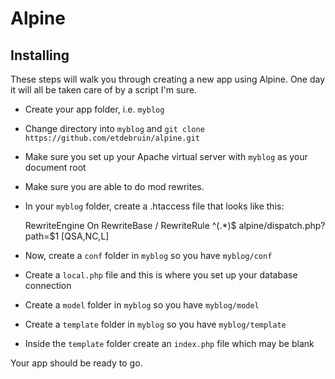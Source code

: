 # Alpine

## Installing

These steps will walk you through creating a new app using Alpine.  One day it will all be taken care of by a script I'm sure.

* Create your app folder, i.e. `myblog`
* Change directory into `myblog` and `git clone https://github.com/etdebruin/alpine.git`
* Make sure you set up your Apache virtual server with `myblog` as your document root
* Make sure you are able to do mod rewrites.
* In your `myblog` folder, create a .htaccess file that looks like this:

    RewriteEngine On
    RewriteBase /
    RewriteRule ^(.*)$ alpine/dispatch.php?path=$1 [QSA,NC,L]

* Now, create a `conf` folder in `myblog` so you have `myblog/conf`
* Create a `local.php` file and this is where you set up your database connection

    <?

      Config::set('db', 'myblog');
      Config::set('dbUser', 'mybloguser');
      Config::set('dbPassword', 'myblogpassword');

    ?>

* Create a `model` folder in `myblog` so you have `myblog/model`
* Create a `template` folder in `myblog` so you have `myblog/template`
* Inside the `template` folder create an `index.php` file which may be blank

Your app should be ready to go.
